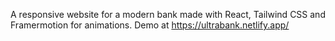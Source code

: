 A responsive website for a modern bank made with React, Tailwind CSS and Framermotion for animations.
Demo at https://ultrabank.netlify.app/
